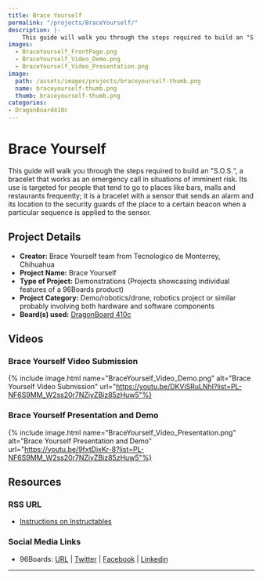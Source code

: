 ```yaml
---
title: Brace Yourself
permalink: "/projects/BraceYourself/"
description: |-
    This guide will walk you through the steps required to build an "S.O.S.“, a bracelet that works as an emergency call in situations of imminent risk. Its use is targeted for people that tend to go to places like bars, malls and restaurants frequently; it is a bracelet with a sensor that sends an alarm and its location to the security guards of the place to a certain beacon when a particular sequence is applied to the sensor.
images:
  - BraceYourself_FrontPage.png
  - BraceYourself_Video_Demo.png
  - BraceYourself_Video_Presentation.png
image:
  path: /assets/images/projects/braceyourself-thumb.png
  name: braceyourself-thumb.png
  thumb: braceyourself-thumb.png
categories:
- DragonBoard410c
---
```

# Brace Yourself

This guide will walk you through the steps required to build an "S.O.S.“, a bracelet that works as an emergency call in situations of imminent risk. Its use is targeted for people that tend to go to places like bars, malls and restaurants frequently; it is a bracelet with a sensor that sends an alarm and its location to the security guards of the place to a certain beacon when a particular sequence is applied to the sensor.

## Project Details

- **Creator:** Brace Yourself team from Tecnologico de Monterrey, Chihuahua
- **Project Name:** Brace Yourself
- **Type of Project:** Demonstrations (Projects showcasing individual features of a 96Boards product)
- **Project Category:** Demo/robotics/drone, robotics project or similar probably involving both hardware and software components
- **Board(s) used:** [DragonBoard 410c](https://www.96boards.org/product/dragonboard410c/)

## Videos

### Brace Yourself Video Submission
{% include image.html name="BraceYourself_Video_Demo.png" alt="Brace Yourself Video Submission" url="https://youtu.be/DKViSRuLNhI?list=PL-NF6S9MM_W2ss20r7NZiyZBiz85zHuw5"%}

### Brace Yourself Presentation and Demo
{% include image.html name="BraceYourself_Video_Presentation.png" alt="Brace Yourself Presentation and Demo" url="https://youtu.be/9fxtDixKr-8?list=PL-NF6S9MM_W2ss20r7NZiyZBiz85zHuw5"%}

## Resources

### RSS URL

- [Instructions on Instructables](http://www.instructables.com/id/Brace-Yourself/)

### Social Media Links

- 96Boards: [URL](https://www.96boards.org/) &#124; [Twitter](https://twitter.com/96boards) &#124; [Facebook](https://www.facebook.com/96Boards) &#124; [Linkedin](https://www.linkedin.com/company/{{site.linkedin_username}}/)


***
